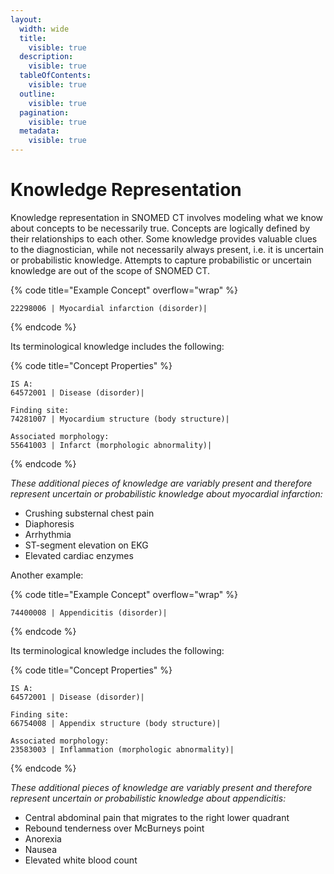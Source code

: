 ```yaml
---
layout:
  width: wide
  title:
    visible: true
  description:
    visible: true
  tableOfContents:
    visible: true
  outline:
    visible: true
  pagination:
    visible: true
  metadata:
    visible: true
---
```


# Knowledge Representation

Knowledge representation in SNOMED CT involves modeling what we know about concepts to be necessarily true. Concepts are logically defined by their relationships to each other. Some knowledge provides valuable clues to the diagnostician, while not necessarily always present, i.e. it is uncertain or probabilistic knowledge. Attempts to capture probabilistic or uncertain knowledge are out of the scope of SNOMED CT.

{% code title="Example Concept" overflow="wrap" %}
```
22298006 | Myocardial infarction (disorder)|
```
{% endcode %}

Its terminological knowledge includes the following:

{% code title="Concept Properties" %}
```
IS A: 
64572001 | Disease (disorder)|

Finding site: 
74281007 | Myocardium structure (body structure)|

Associated morphology: 
55641003 | Infarct (morphologic abnormality)|
```
{% endcode %}

_These additional pieces of knowledge are variably present and therefore represent uncertain or probabilistic knowledge about myocardial infarction:_

* Crushing substernal chest pain
* Diaphoresis
* Arrhythmia
* ST-segment elevation on EKG
* Elevated cardiac enzymes

Another example:

{% code title="Example Concept" overflow="wrap" %}
```
74400008 | Appendicitis (disorder)|
```
{% endcode %}

Its terminological knowledge includes the following:

{% code title="Concept Properties" %}
```
IS A: 
64572001 | Disease (disorder)|

Finding site: 
66754008 | Appendix structure (body structure)|

Associated morphology: 
23583003 | Inflammation (morphologic abnormality)|
```
{% endcode %}

_These additional pieces of knowledge are variably present and therefore represent uncertain or probabilistic knowledge about appendicitis:_

* Central abdominal pain that migrates to the right lower quadrant
* Rebound tenderness over McBurneys point
* Anorexia
* Nausea
* Elevated white blood count

